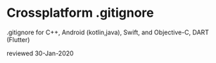 # Crossplatform .gitignore
.gitignore for C++, Android (kotlin,java), Swift, and Objective-C, DART (Flutter)

reviewed 30-Jan-2020
